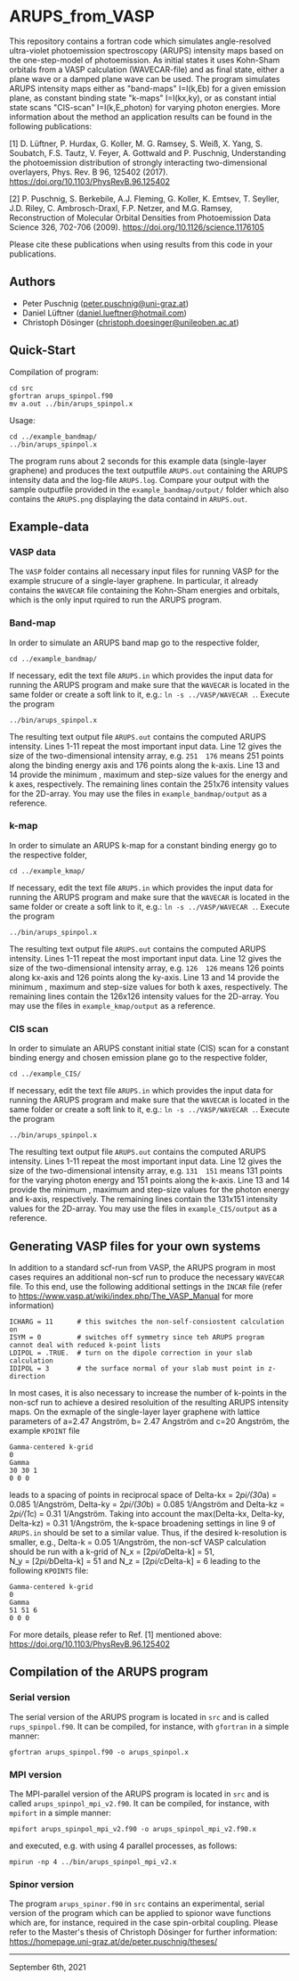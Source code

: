 # ARUPS_from_VASP
This repository contains a fortran code which simulates angle-resolved ultra-violet photoemission spectroscopy (ARUPS) intensity maps based on the one-step-model of photoemission. As initial states it uses Kohn-Sham orbitals from a VASP calculation (WAVECAR-file) and as final state, either a plane wave or a damped plane wave can be used. The program simulates ARUPS intensity maps either as "band-maps" I=I(k,Eb) for a given emission plane, as constant binding state "k-maps" I=I(kx,ky), or as constant intial state scans "CIS-scan" I=I(k,E_photon) for varying photon energies. More information about the method an application results can be found in the following publications:

[1] D. Lüftner, P. Hurdax, G. Koller, M. G. Ramsey, S. Weiß, X. Yang, S. Soubatch, F.S. Tautz, V. Feyer, A. Gottwald and P. Puschnig,
Understanding the photoemission distribution of strongly interacting two-dimensional overlayers,
Phys. Rev. B 96, 125402 (2017).
https://doi.org/10.1103/PhysRevB.96.125402

[2] P. Puschnig, S. Berkebile, A.J. Fleming, G. Koller, K. Emtsev, T. Seyller, J.D. Riley, C. Ambrosch-Draxl, F.P. Netzer, and M.G. Ramsey,
Reconstruction of Molecular Orbital Densities from Photoemission Data
Science 326, 702-706 (2009).
https://doi.org/10.1126/science.1176105

Please cite these publications when using results from this code in your publications.

## Authors
- Peter Puschnig (peter.puschnig@uni-graz.at)
- Daniel Lüftner (daniel.lueftner@hotmail.com)
- Christoph Dösinger (christoph.doesinger@unileoben.ac.at)

## Quick-Start

Compilation of program:

    cd src
    gfortran arups_spinpol.f90
    mv a.out ../bin/arups_spinpol.x

Usage:

    cd ../example_bandmap/
    ../bin/arups_spinpol.x

The program runs about 2 seconds for this example data (single-layer graphene) and produces the text outputfile `ARUPS.out` containing the ARUPS intensity data and the log-file `ARUPS.log`. 
Compare your output with the sample outputfile provided in the `example_bandmap/output/` folder which also contains the `ARUPS.png` displaying the data containd in `ARUPS.out`.

## Example-data

### VASP data

The `VASP` folder contains all necessary input files for running VASP for the example strucure of a single-layer graphene. 
In particular, it already contains the `WAVECAR` file containing the Kohn-Sham energies and orbitals, which is the only input rquired to run the ARUPS program.

### Band-map

In order to simulate an ARUPS band map go to the respective folder,

    cd ../example_bandmap/
    
If necessary, edit the text file `ARUPS.in` which provides the input data for running the ARUPS program and 
make sure that the `WAVECAR` is located in the same folder or create a soft link to it, e.g.: `ln -s ../VASP/WAVECAR .`. Execute the program  

    ../bin/arups_spinpol.x    
    
The resulting text output file `ARUPS.out` contains the computed ARUPS intensity. Lines 1-11 repeat the most important input data.
Line 12 gives the size of the two-dimensional intensity array, e.g. `251  176` means 251 points along the binding energy axis and 176 points along the k-axis.
Line 13 and 14 provide the minimum , maximum and step-size values for the energy and k axes, respectively. The remaining lines contain the 251x76 intensity values for the 2D-array.
You may use the files in `example_bandmap/output` as a reference.

### k-map

In order to simulate an ARUPS k-map for a constant binding energy go to the respective folder,

    cd ../example_kmap/
    
If necessary, edit the text file `ARUPS.in` which provides the input data for running the ARUPS program and 
make sure that the `WAVECAR` is located in the same folder or create a soft link to it, e.g.: `ln -s ../VASP/WAVECAR .`. Execute the program  

    ../bin/arups_spinpol.x    
    
The resulting text output file `ARUPS.out` contains the computed ARUPS intensity. Lines 1-11 repeat the most important input data.
Line 12 gives the size of the two-dimensional intensity array, e.g. `126  126` means 126 points along kx-axis and 126 points along the ky-axis.
Line 13 and 14 provide the minimum , maximum and step-size values for both k axes, respectively. The remaining lines contain the 126x126 intensity values for the 2D-array.
You may use the files in `example_kmap/output` as a reference.


### CIS scan

In order to simulate an ARUPS constant initial state (CIS) scan for a constant binding energy and chosen emission plane go to the respective folder,

    cd ../example_CIS/
    
If necessary, edit the text file `ARUPS.in` which provides the input data for running the ARUPS program and 
make sure that the `WAVECAR` is located in the same folder or create a soft link to it, e.g.: `ln -s ../VASP/WAVECAR .`. Execute the program  

    ../bin/arups_spinpol.x    
    
The resulting text output file `ARUPS.out` contains the computed ARUPS intensity. Lines 1-11 repeat the most important input data.
Line 12 gives the size of the two-dimensional intensity array, e.g. `131  151` means 131 points for the varying photon energy and 151 points along the k-axis.
Line 13 and 14 provide the minimum , maximum and step-size values for the photon energy and k-axis, respectively. The remaining lines contain the 131x151 intensity values for the 2D-array.
You may use the files in `example_CIS/output` as a reference.

## Generating VASP files for your own systems

In addition to a standard scf-run from VASP, the ARUPS program in most cases requires an additional non-scf run to produce the necessary `WAVECAR` file.
To this end, use the following additional settings in the `INCAR` file (refer to https://www.vasp.at/wiki/index.php/The_VASP_Manual for more information)

    ICHARG = 11      # this switches the non-self-consiostent calculation on
    ISYM = 0         # switches off symmetry since teh ARUPS program cannot deal with reduced k-point lists
    LDIPOL = .TRUE.  # turn on the dipole correction in your slab calculation
    IDIPOL = 3       # the surface normal of your slab must point in z-direction
    
In most cases, it is also necessary to increase the number of k-points in the non-scf run to achieve a desired resoluition of the resulting ARUPS intensity maps. 
On the exmaple of the single-layer layer graphene with lattice parameters of a=2.47 Angström, b= 2.47 Angström and c=20 Angström, the example `KPOINT` file

    Gamma-centered k-grid                           
    0
    Gamma
    30 30 1 
    0 0 0

leads to a spacing of points in reciprocal space of Delta-kx = 2*pi/(30*a) = 0.085 1/Angström, Delta-ky = 2*pi/(30*b) = 0.085 1/Angström and Delta-kz = 2*pi/(1*c) = 0.31 1/Angström. 
Taking into account the max(Delta-kx, Delta-ky, Delta-kz) = 0.31 1/Angström, the k-space broadening settings in line 9 of `ARUPS.in` should be set to a similar value. 
Thus, if the desired k-resolution is smaller, e.g., Delta-k = 0.05 1/Angström, the non-scf VASP calculation should be run with a k-grid of N_x = [2*pi/a*Delta-k] = 51,  
N_y = [2*pi/b*Delta-k] = 51 and N_z = [2*pi/c*Delta-k] = 6 leading to the following `KPOINTS` file:

    Gamma-centered k-grid                           
    0
    Gamma
    51 51 6 
    0 0 0

For more details, please refer to Ref. [1] mentioned above: https://doi.org/10.1103/PhysRevB.96.125402 

## Compilation of the ARUPS program

### Serial version

The serial version of the ARUPS program is located in `src` and is called `rups_spinpol.f90`. It can be compiled, for instance, with `gfortran` in a simple manner:

    gfortran arups_spinpol.f90 -o arups_spinpol.x
    
### MPI version

The MPI-parallel version of the ARUPS program is located in `src` and is called `arups_spinpol_mpi_v2.f90`. It can be compiled, for instance, with `mpifort` in a simple manner:

    mpifort arups_spinpol_mpi_v2.f90 -o arups_spinpol_mpi_v2.f90.x
    
and executed, e.g. with using 4 parallel processes, as follows:

    mpirun -np 4 ../bin/arups_spinpol_mpi_v2.x
    
### Spinor version

The program `arups_spinor.f90` in `src` contains an experimental, serial version of the program which can be applied to spionor wave functions which are, for instance, 
required in the case spin-orbital coupling. Please refer to the Master's thesis of Christoph Dösinger for further information: https://homepage.uni-graz.at/de/peter.puschnig/theses/ 

------
September 6th, 2021
